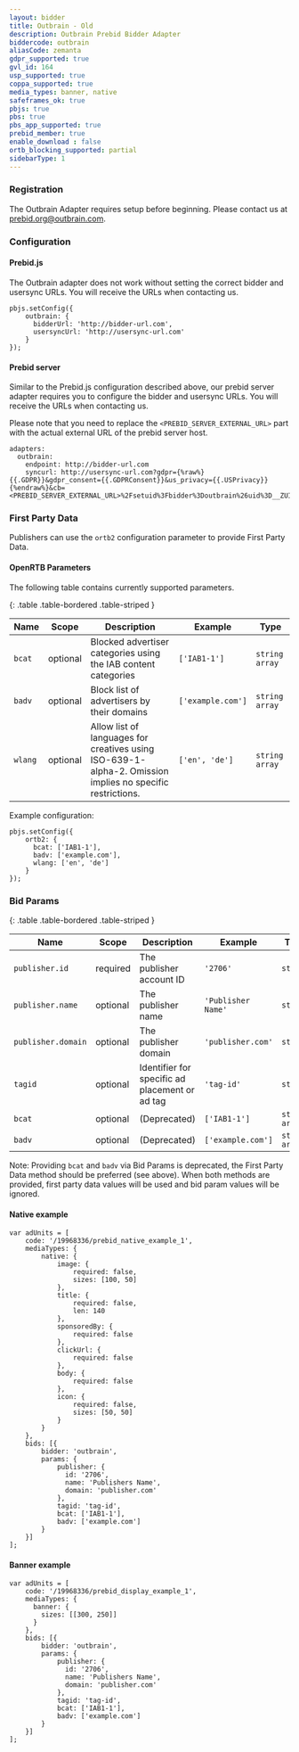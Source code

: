 ```yaml
---
layout: bidder
title: Outbrain - Old
description: Outbrain Prebid Bidder Adapter
biddercode: outbrain
aliasCode: zemanta
gdpr_supported: true
gvl_id: 164
usp_supported: true
coppa_supported: true
media_types: banner, native
safeframes_ok: true
pbjs: true
pbs: true
pbs_app_supported: true
prebid_member: true
enable_download : false
ortb_blocking_supported: partial
sidebarType: 1
---
```


### Registration

The Outbrain Adapter requires setup before beginning. Please contact us at prebid.org@outbrain.com.

### Configuration

#### Prebid.js

The Outbrain adapter does not work without setting the correct bidder and usersync URLs.
You will receive the URLs when contacting us.
```
pbjs.setConfig({
    outbrain: {
      bidderUrl: 'http://bidder-url.com',
      usersyncUrl: 'http://usersync-url.com'
    }
});
```

#### Prebid server

Similar to the Prebid.js configuration described above, our prebid server adapter requires you to configure the bidder and usersync URLs.
You will receive the URLs when contacting us. 

Please note that you need to replace the `<PREBID_SERVER_EXTERNAL_URL>` part with the actual external URL of the prebid server host.
```
adapters:
  outbrain:
    endpoint: http://bidder-url.com
    syncurl: http://usersync-url.com?gdpr={%raw%}{{.GDPR}}&gdpr_consent={{.GDPRConsent}}&us_privacy={{.USPrivacy}}{%endraw%}&cb=<PREBID_SERVER_EXTERNAL_URL>%2Fsetuid%3Fbidder%3Doutbrain%26uid%3D__ZUID__

```

### First Party Data
Publishers can use the `ortb2` configuration parameter to provide First Party Data.

#### OpenRTB Parameters
The following table contains currently supported parameters.

{: .table .table-bordered .table-striped }

| Name               | Scope    | Description                                                                                               | Example            | Type           |
|--------------------|----------|-----------------------------------------------------------------------------------------------------------|--------------------|----------------|
| `bcat`             | optional | Blocked advertiser categories using the IAB content categories                                            | `['IAB1-1']`       | `string array` |
| `badv`             | optional | Block list of advertisers by their domains                                                                | `['example.com']`  | `string array` |
| `wlang`            | optional | Allow list of languages for creatives using ISO-639-1-alpha-2. Omission implies no specific restrictions. | `['en', 'de']`     | `string array` |


Example configuration:
```
pbjs.setConfig({
    ortb2: {
      bcat: ['IAB1-1'],
      badv: ['example.com'],
      wlang: ['en', 'de']
    }
});
```

### Bid Params

{: .table .table-bordered .table-striped }

| Name               | Scope    | Description                                    | Example            | Type           |
|--------------------|----------|------------------------------------------------|--------------------|----------------|
| `publisher.id`     | required | The publisher account ID                       | `'2706'`           | `string`       |
| `publisher.name`   | optional | The publisher name                             | `'Publisher Name'` | `string`       |
| `publisher.domain` | optional | The publisher domain                           | `'publisher.com'`  | `string`       |
| `tagid`            | optional | Identifier for specific ad placement or ad tag | `'tag-id'`         | `string`       |
| `bcat`             | optional | (Deprecated)                                   | `['IAB1-1']`       | `string array` |
| `badv`             | optional | (Deprecated)                                   | `['example.com']`  | `string array` |

Note: Providing `bcat` and `badv` via Bid Params is deprecated, the First Party Data method should be preferred (see above). When both methods are provided, first party data values will be used and bid param values will be ignored.

#### Native example

```
var adUnits = [
    code: '/19968336/prebid_native_example_1',
    mediaTypes: {
        native: {
            image: {
                required: false,
                sizes: [100, 50]
            },
            title: {
                required: false,
                len: 140
            },
            sponsoredBy: {
                required: false
            },
            clickUrl: {
                required: false
            },
            body: {
                required: false
            },
            icon: {
                required: false,
                sizes: [50, 50]
            }
        }
    },
    bids: [{
        bidder: 'outbrain',
        params: {
            publisher: {
              id: '2706',
              name: 'Publishers Name',
              domain: 'publisher.com'
            },
            tagid: 'tag-id',
            bcat: ['IAB1-1'],
            badv: ['example.com']
        }
    }]
];
```

#### Banner example
```
var adUnits = [
    code: '/19968336/prebid_display_example_1',
    mediaTypes: {
      banner: {
        sizes: [[300, 250]]
      } 
    },
    bids: [{
        bidder: 'outbrain',
        params: {
            publisher: {
              id: '2706',
              name: 'Publishers Name',
              domain: 'publisher.com'
            },
            tagid: 'tag-id',
            bcat: ['IAB1-1'],
            badv: ['example.com']
        }
    }]
];
```
